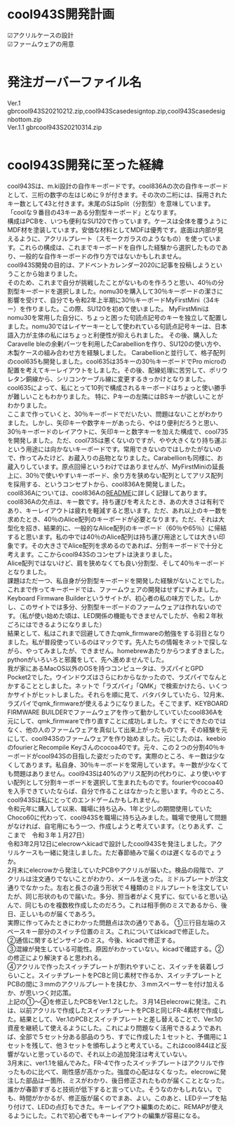 # cool943S開発計画
☑︎アクリルケースの設計<br>
☑︎ファームウェアの用意<br>
<br>

# 発注ガーバーファイル名
Ver.1　gbrcool943S20210212.zip,cool943Scasedesigntop.zip,cool943Scasedesignbottom.zip　<br>
Ver.1.1 gbrcool943S20210314.zip <br>
<br>

# cool943S開発に至った経緯

cool943Sは、m.ki設計の自作キーボードです。cool836Aの次の自作キーボードとして、三桁の数字の左はじめに９が付きます。その次の二桁には、採用されたキー数として43と付きます。末尾のSはSplit（分割型）を意味しています。「coolな９番目の43キーある分割型キーボード」となります。<br>
構成はPCBを、いつも便利なSU120で作っています。ケースは全体を覆うようにMDF材を塗装しています。安価な材料としてMDFは優秀です。底面は内部が見えるように、アクリルプレート（スモークガラスのようなもの）を使っています。これらの構成は、これまでキーボードを自作した経験から選択したものであり、一般的な自作キーボードの作り方ではないかもしれません。<br>
cool943S開発の目的は、アドベントカレンダー2020に記事を投稿しようということから始まりました。<br>
そのため、これまで自分が挑戦したことがないものを作ろうと思い、40％の分割型キーボードを選択しました。nomu30を購入して30％キーボードの潔さに影響を受けて、自分でも令和2年上半期に30％キーボードMyFirstMini（34キー）を作りました。この際、SU120を初めて使いました。
MyFirstMiniはnomu30を常用した自分に、ちょっと困った句読点記号のキーを独立して配置しました。nomu30ではレイヤーキーとして使われている句読点記号キーは、日本語入力が主体の私にはちょっと利便性が抑えられました。
その後、購入したCaravelle bleの余剰パーツを利用したCarabellionを作り、SU120の使い方や、木製ケースの組み合わせ方を経験しました。
Carabellionと並行して、格子配列のcool635も開発しました。cool635は35キーの30％キーボードでPro microの配置を考えてキーレイアウトをしました。その後、配線処理に苦労して、ポリウレタン銅線から、シリコンケーブル線に変更するきっかけとなりました。cool635によって、私にとって10列で構成されるキーボードはちょっと使い勝手が難しいこともわかりました。
特に、Pキーの左隣にはBSキーが欲しいことがわかりました。<br>
ここまで作っていくと、30％キーボードでだいたい、問題はないことがわかりました。しかし、矢印キーや数字キーがあったら、やはり便利だろうと思い、30％キーボードのレイアウトに、矢印キーと数字キーを加えた構成で、cool735を開発しました。ただ、cool735は悪くないのですが、やや大きくなり持ち運ぶという用途には向かないキーボードです。常用できないのではしかたがないので、作ってみたけど、お蔵入りの品物となりました。Carabellionも同様に、お蔵入りしています。原点回帰というわけではありませんが、MyFirstMiniの延長上に、30％で使いやすいキーボード、余り方を狭めない配列としてアリス配列を採用する、というコンセプトから、cool836Aを開発しました。<br>
cool836Aについては、cool836Aの[README](https://github.com/telzo2000/cool836A/blob/master/README.md)に詳しく記録してあります。<br>
cool836Aの欠点は、キー数です。持ち運びを考えたとき、あの大きさは有利であり、キーレイアウトは疲れを軽減すると思います。ただ、あれ以上のキー数を求めたとき、40％のAlice配列のキーボードが必要となります。ただ、それは大型化を招き、結果的に、一般的なAlice配列のキーボード（60％や65％）に帰結すると思います。私の中では40％のAlice配列は持ち運び用途としては大きい印象です。その大きさでAlice配列を求めるのであれば、分割キーボードで十分と考えます。ここからcool943Sのコンセプトは決まりました。<br>
Alice配列ではないけど、肩を狭めなくても良い分割型、そして40％キーボードとなりました。<br>
課題はただ一つ、私自身が分割型キーボードを開発した経験がないことでした。これまで作ってキーボードでは、ファームウェアの開発はせずにすみました。Keyboard Firmware Builderというサイトが、初心者の私の味方でした。しかし、このサイトでは多分、分割型キーボードのファームウェアは作れないのです。（私が使い始めた頃は、LED関係の機能もできませんでしたが、令和２年秋ごろにはできるようになりました）<br>
結果として、私はこれまで回避してきたqmk_firmwareの勉強をする羽目となりました。私が普段使っているのはマックです。先人たちの情報をネットで探しながら、やってみましたが、できません。homebrewあたりからつまずきました。pythonがいろいろと邪魔をして、先へ進めませんでした。<br>
我が家にあるMacOS以外のOSを持つコンピュータは、ラズパイとGPD Pocket2でした。ウインドウズはさらにわからなかったので、ラズパイでなんとかすることとしました。ネットで「ラズパイ」「QMK」で検索かけたら、いくつかサイトがヒットしました。それらを順に見て、バタバタしていたら、12月末、ラズパイでqmk_firmwareが使えるようになりました。そこでまず、KEYBOARD FIRMWARE BUILDERでファームウェアを作って動かしていていたcool836Aを元にして、qmk_firmwareで作り直すことに成功しました。すぐにできたのではなく、他の人のファームウェアを真似して出来上がったものです。その経験を元にして、cool943Sのファームウェアを作り始めました。元にしたのは、keebioのfourierとRecompile Keyさんのcocoa40です。元々、この２つの分割40％キーボードがcool943Sの目指した姿だったのです。実際のところ、キー数は少なくしてあります。私自身、30％キーボードを常用しています。キー数が少なくても問題はありません。cool943Sは40%のアリス配列の代わりに、より使いやすい配列として分割キーボードを選択して生まれたものです。fourierやcocoa40を入手できていたならば、自分で作ることはなかったと思います。今のところ、cool943Sは私にとってのエンドゲームかもしれません。<br>
令和元年に購入して以来、職場に持ち込み、1年と少しの期間使用していたChoco60に代わって、cool943Sを職場に持ち込みました。職場で使用して問題がなければ、自宅用にもう一つ、作成しようと考えています。（とりあえず、ここまで　令和３年１月27日）<br>
令和3年2月12日にelecrowへkicadで設計したcool943Sを発注しました。アクリルケースも一緒に発注しました。ただ春節絡みで届くのは遅くなるのでょうか。<br>
2月末にelecrowから発注していたPCBやアクリルが届いた。検品の段階で、アクリルは注文通りでないことがわかり、メールを送った。ミドルプレートが注文通りでなかった。左右と長さの違う形状で４種類のミドルプレートを注文していたが、同じ形状のもので届いた。多分、担当者がよく見ずに、似ていると思い込んで、同じものを複数枚作成したのだろう。これは相手側のミスであるから、後日、正しいものが届くであろう。　<br>
実際に作ってみたときにわかった問題点は次の通りである。
①三行目左端のスペースキー部分のスイッチ位置のミス。これについてはkicadで修正した。<br>
②通信に関するピンサインのミス。今後、kicadで修正する。<br>
③混線が発生している可能性。原因がわかっていない。kicadで確認する。②の修正により解決すると思われる。<br>
④アクリルで作ったスイッチプレートが割れやすいこと、スイッチを装着しづらいこと。スイッチプレートをPCBと同じ素材で作るか、スイッチプレートとPCBの間に３mmのアクリルプレートを挟むか、３mmスペーサーを付け加えるか、が思いつく対応策。<br>
上記の①～④を修正したPCBをVer.1.2とした。３月14日elecrowに発注。これは、以前アクリルで作成したスイッチプレートをPCBと同じFR-4素材で作成した。結果として、Ver.1のPCBとスイッチプレートと差し替えることで、Ver.1の資産を継続して使えるようにした。これにより問題なく活用できるようであれば、全部で５セット分ある部品のうち、すでに作成した１セットと、予備用に１セットを残して、他３セットを頒布しようと考えている。これはcool844ほど反響がないと思っているので、それ以上の追加発注は考えていない。<br>
3月末に、ver1.1を組んでみた。FR-4で作ったスイッチプレートはアクリルで作ったものに比べて、剛性感が高かった。強度の心配はなくなった。elecrowに発注した部品は一箇所、ミスがわかり、後日修正されたものが届くこととなった。誰かが春節すぎると技術が低下すると言っていた。そうなのかもしれない。でも、時間がかかるが、修正版が届くのでまあ、よい。このあと、LEDテープを貼り付けて、LEDの点灯もできた。キーレイアウト編集のために、REMAPが使えるようにした。これで初心者でもキーレイアウトの編集が容易になる。<br>




